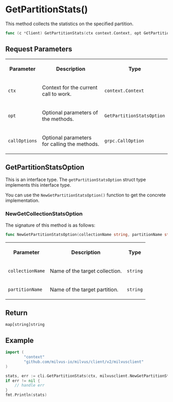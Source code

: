 # GetPartitionStats()

This method collects the statistics on the specified partition.

```go
func (c *Client) GetPartitionStats(ctx context.Context, opt GetPartitionStatsOption, callOptions ...grpc.CallOption) (map[string]string, error)
```

## Request Parameters

<table>
   <tr>
     <th><p>Parameter</p></th>
     <th><p>Description</p></th>
     <th><p>Type</p></th>
   </tr>
   <tr>
     <td><p><code>ctx</code></p></td>
     <td><p>Context for the current call to work.</p></td>
     <td><p><code>context.Context</code></p></td>
   </tr>
   <tr>
     <td><p><code>opt</code></p></td>
     <td><p>Optional parameters of the methods.</p></td>
     <td><p><code>GetPartitionStatsOption</code></p></td>
   </tr>
   <tr>
     <td><p><code>callOptions</code></p></td>
     <td><p>Optional parameters for calling the methods.</p></td>
     <td><p><code>grpc.CallOption</code></p></td>
   </tr>
</table>

## GetPartitionStatsOption

This is an interface type. The `getPartitionStatsOption` struct type implements this interface type. 

You can use the `NewGetPartitionStatsOption()` function to get the concrete implementation.

### NewGetCollectionStatsOption

The signature of this method is as follows:

```go
func NewGetPartitionStatsOption(collectionName string, partitionName string) *getPartitionStatsOpt
```

<table>
   <tr>
     <th><p>Parameter</p></th>
     <th><p>Description</p></th>
     <th><p>Type</p></th>
   </tr>
   <tr>
     <td><p><code>collectionName</code></p></td>
     <td><p>Name of the target collection.</p></td>
     <td><p><code>string</code></p></td>
   </tr>
   <tr>
     <td><p><code>partitionName</code></p></td>
     <td><p>Name of the target partition.</p></td>
     <td><p><code>string</code></p></td>
   </tr>
</table>

## Return

`map[string]string`

## Example

```go
import (
        "context"
        "github.com/milvus-io/milvus/client/v2/milvusclient"
)

stats, err := cli.GetPartitionStats(ctx, milvusclient.NewGetPartitionStatsOption("quick_setup", "partitionA"))
if err != nil {
    // handle err
}
fmt.Println(stats)
```

